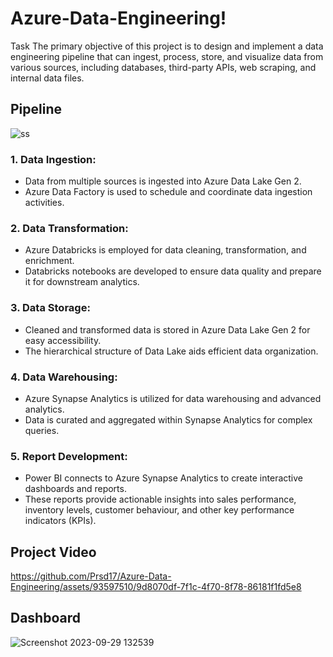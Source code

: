 # Azure-Data-Engineering!
Task 
The primary objective of this project is to design and implement a data engineering pipeline 
that can ingest, process, store, and visualize data from various sources, including
databases, third-party APIs, web scraping, and internal data files.
## Pipeline
![ss](https://github.com/Prsd17/Azure-Data-Engineering/assets/93597510/9f88cfb8-3956-4871-9b83-e94002567eab)
 
### 1. Data Ingestion: 
* Data from multiple sources is ingested into Azure Data Lake Gen 2. 
* Azure Data Factory is used to schedule and coordinate data ingestion activities. 
### 2. Data Transformation: 
* Azure Databricks is employed for data cleaning, transformation, and 
enrichment. 
* Databricks notebooks are developed to ensure data quality and prepare it for 
downstream analytics. 
### 3. Data Storage: 
* Cleaned and transformed data is stored in Azure Data Lake Gen 2 for easy 
accessibility. 
* The hierarchical structure of Data Lake aids efficient data organization. 
### 4. Data Warehousing: 
* Azure Synapse Analytics is utilized for data warehousing and advanced 
analytics. 
* Data is curated and aggregated within Synapse Analytics for complex queries. 
### 5. Report Development: 
* Power BI connects to Azure Synapse Analytics to create interactive dashboards 
and reports. 
* These reports provide actionable insights into sales performance, inventory 
levels, customer behaviour, and other key performance indicators (KPIs).


## Project Video
https://github.com/Prsd17/Azure-Data-Engineering/assets/93597510/9d8070df-7f1c-4f70-8f78-86181f1fd5e8



## Dashboard
![Screenshot 2023-09-29 132539](https://github.com/Prsd17/Azure-Data-Engineering/assets/93597510/40695cf8-7da9-4938-a36c-0757a14c0de9)


